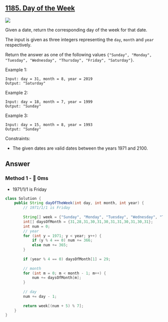 ## [1185. Day of the Week](https://leetcode.com/problems/day-of-the-week/)

![](https://github.com/weltond/DataStructure/blob/master/easy.PNG)

Given a date, return the corresponding day of the week for that date.

The input is given as three integers representing the `day`, `month` and `year` respectively.

Return the answer as one of the following values `{"Sunday", "Monday", "Tuesday", "Wednesday", "Thursday", "Friday", "Saturday"}`.

 

Example 1:

```
Input: day = 31, month = 8, year = 2019
Output: "Saturday"
```

Example 2:

```
Input: day = 18, month = 7, year = 1999
Output: "Sunday"
```

Example 3:

```
Input: day = 15, month = 8, year = 1993
Output: "Sunday"
```

Constraints:

- The given dates are valid dates between the years 1971 and 2100.

## Answer
### Method 1 - :rocket: 0ms

- 1971/1/1 is Friday

```java
class Solution {
    public String dayOfTheWeek(int day, int month, int year) {
        // 1971/1/1 is Friday
        
        String[] week = {"Sunday", "Monday", "Tuesday", "Wednesday", "Thursday", "Friday", "Saturday"};
        int[] daysOfMonth = {31,28,31,30,31,30,31,31,30,31,30,31};
        int num = 0;
        // year
        for (int y = 1971; y < year; y++) {
            if (y % 4 == 0) num += 366;
            else num += 365;
        }
        
        if (year % 4 == 0) daysOfMonth[1] = 29;
        
        // month
        for (int m = 0; m < month - 1; m++) {
            num += daysOfMonth[m];
        }
        
        // day
        num += day - 1;
        
        return week[(num + 5) % 7];
    }
}
```
